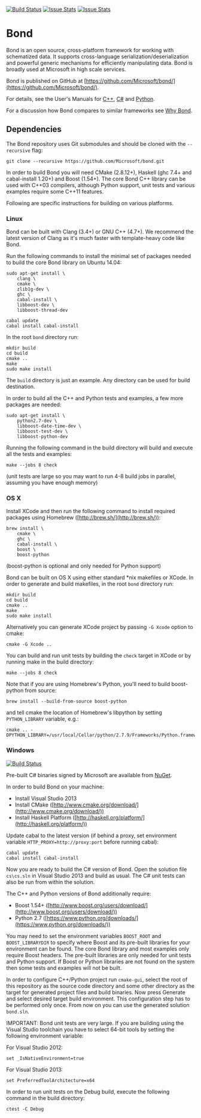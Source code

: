 [![Build Status](https://travis-ci.org/Microsoft/bond.svg?branch=master)](https://travis-ci.org/Microsoft/bond)
[![Issue Stats](http://issuestats.com/github/Microsoft/bond/badge/pr)](http://issuestats.com/github/microsoft/bond)
[![Issue Stats](http://issuestats.com/github/Microsoft/bond/badge/issue)](http://issuestats.com/github/microsoft/bond)

Bond
====

Bond is an open source, cross-platform framework for working with schematized 
data. It supports cross-language serialization/deserialization and powerful 
generic mechanisms for efficiently manipulating data. Bond is broadly used at 
Microsoft in high scale services.

Bond is published on GitHub at [https://github.com/Microsoft/bond/](https://github.com/Microsoft/bond/).

For details, see the User's Manuals for [C++](https://Microsoft.github.io/bond/manual/bond_cpp.html), [C#](https://Microsoft.github.io/bond/manual/bond_cs.html) and [Python](https://Microsoft.github.io/bond/manual/bond_py.html).

For a discussion how Bond compares to similar frameworks see [Why Bond](https://Microsoft.github.io/bond/why_bond.html).

Dependencies
------------

The Bond repository uses Git submodules and should be cloned with the 
`--recursive` flag:

    git clone --recursive https://github.com/Microsoft/bond.git

In order to build Bond you will need CMake (2.8.12+), Haskell (ghc 7.4+ and 
cabal-install 1.20+) and Boost (1.54+). The core Bond C++ library can be used 
with C++03 compilers, although Python support, unit tests and various examples 
require some C++11 features.

Following are specific instructions for building on various platforms.

### Linux

Bond can be built with Clang (3.4+) or GNU C++ (4.7+). We recommend the latest
version of Clang as it's much faster with template-heavy code like Bond.

Run the following commands to install the minimal set of packages needed to 
build the core Bond library on Ubuntu 14.04:

    sudo apt-get install \
        clang \
        cmake \
        zlib1g-dev \
        ghc \
        cabal-install \
        libboost-dev \
        libboost-thread-dev

    cabal update
    cabal install cabal-install

In the root `bond` directory run:

    mkdir build
    cd build
    cmake ..
    make
    sudo make install

The `build` directory is just an example. Any directory can be used for build 
destination.

In order to build all the C++ and Python tests and examples, a few more 
packages are needed:

    sudo apt-get install \
        python2.7-dev \
        libboost-date-time-dev \
        libboost-test-dev \
        libboost-python-dev

Running the following command in the build directory will build and execute all 
the tests and examples:

    make --jobs 8 check

(unit tests are large so you may want to run 4-8 build jobs in parallel, 
assuming you have enough memory)

### OS X

Install XCode and then run the following command to install required packages 
using Homebrew ([http://brew.sh/](http://brew.sh/)):

    brew install \
        cmake \
        ghc \
        cabal-install \
        boost \
        boost-python

(boost-python is optional and only needed for Python support)

Bond can be built on OS X using either standard *nix makefiles or XCode. In 
order to generate and build makefiles, in the root `bond` directory run:

    mkdir build
    cd build
    cmake ..
    make
    sudo make install

Alternatively you can generate XCode project by passing `-G Xcode` option to 
cmake:

    cmake -G Xcode ..

You can build and run unit tests by building the `check` target in XCode or by 
running make in the build directory:

    make --jobs 8 check

Note that if you are using Homebrew's Python, you'll need to build
boost-python from source:

    brew install --build-from-source boost-python

and tell cmake the location of Homebrew's libpython by setting `PYTHON_LIBRARY` 
variable, e.g.:

    cmake .. -DPYTHON_LIBRARY=/usr/local/Cellar/python/2.7.9/Frameworks/Python.framework/Versions/2.7/lib/libpython2.7.dylib

### Windows

[![Build Status](https://ci.appveyor.com/api/projects/status/github/Microsoft/bond?svg=true&branch=master&passingText=C%23%20passing&pendingText=C%23%20pending&failingText=C%23%20failing)](https://ci.appveyor.com/project/sapek/bond/branch/master)

Pre-built C# binaries signed by Microsoft are available from [NuGet](https://www.nuget.org/packages/Bond.CSharp/).

In order to build Bond on your machine:

- Install Visual Studio 2013
- Install CMake ([http://www.cmake.org/download/](http://www.cmake.org/download/))
- Install Haskell Platform ([http://haskell.org/platform/](http://haskell.org/platform/))


Update cabal to the latest version (if behind a proxy, set environment variable 
`HTTP_PROXY=http://proxy:port` before running cabal):

    cabal update
    cabal install cabal-install

Now you are ready to build the C# version of Bond. Open the solution file 
`cs\cs.sln` in Visual Studio 2013 and build as usual. The C# unit tests can 
also be run from within the solution.

The C++ and Python versions of Bond additionally require:

- Boost 1.54+ ([http://www.boost.org/users/download/](http://www.boost.org/users/download/))
- Python 2.7 ([https://www.python.org/downloads/](https://www.python.org/downloads/))

You may need to set the environment variables `BOOST_ROOT` and `BOOST_LIBRARYDIR` 
to specify where Boost and its pre-built libraries for your environment can be 
found. The core Bond library and most examples only require Boost headers. The 
pre-built libraries are only needed for unit tests and Python support. If Boost
or Python libraries are not found on the system then some tests and examples will 
not be built.

In order to configure C++/Python project run `cmake-gui`, select the root of 
this repository as the source code directory and some other directory as the 
target for generated project files and build binaries. Now press Generate and 
select desired target build environment. This configuration step has to be 
performed only once. From now on you can use the generated solution `bond.sln`.

IMPORTANT: Bond unit tests are very large. If you are building using the Visual 
Studio toolchain you have to select 64-bit tools by setting the following 
environment variable:

For Visual Studio 2012:

    set _IsNativeEnvironment=true

For Visual Studio 2013:

    set PreferredToolArchitecture=x64

In order to run unit tests on the Debug build, execute the following command in 
the build directory:

    ctest -C Debug
